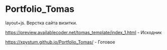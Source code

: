 # Portfolio_Tomas
layout+js. Верстка сайта визитки.

https://preview.availablecoder.net/tomas_template/index_1.html - Исходник

https://xpystum.github.io/Portfolio_Tomas/ - Готовое
